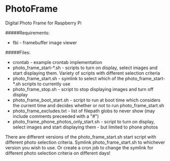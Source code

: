 PhotoFrame
==========

Digital Photo Frame for Raspberry Pi

#####Requirements:
- fbi - framebuffer image viewer  

#####Files:
- crontab - example crontab implementation  
- photo_frame_start-*.sh  - scripts to turn on display, select images and start displaying them. Variety of scripts with different selection criteria
- photo_frame_start.sh  - symlink to select which of the photo_frame_start-*.sh scripts to currently use
- photo_frame_stop.sh - script to stop displaying images and turn off display  
- photo_frame_boot_start.sh - script to run at boot time which considers the current time and decides whether or not to run photo_frame_start.sh   
- photo_frame_excludes.txt - list of filepath globs to never show (may include comments preceeded with a "#")  
- photo_frame_phone_photos_only_start.sh  - script to turn on display, select images and start displaying them - but limited to phone photos 

There are different versions of the photo_frame_start.sh start script with different photo selection criteria.  Symlink photo_frame_start.sh to whichever version you wish to use.  Or create a cron job to change the symlink for different photo selection criteria on different days!
